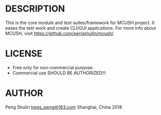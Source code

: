 DESCRIPTION
===========
This is the core module and test suites/framework for MCUSH project.
It eases the test work and create CLI/GUI applications.
For more info about MCUSH, visit https://github.com/pengshulin/mcush/

LICENSE
=======
* Free only for non-commercial purpose.
* Commercial use SHOULD BE AUTHORIZED!!!

AUTHOR
======
Peng Shulin <trees_peng@163.com>
Shanghai, China 2018

